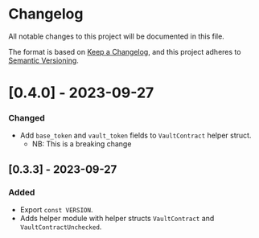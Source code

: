 # Changelog

All notable changes to this project will be documented in this file.

The format is based on [Keep a Changelog](https://keepachangelog.com/en/1.0.0/),
and this project adheres to [Semantic Versioning](https://semver.org/spec/v2.0.0.html).

# [0.4.0] - 2023-09-27

### Changed

- Add `base_token` and `vault_token` fields to `VaultContract` helper struct.
  - NB: This is a breaking change

## [0.3.3] - 2023-09-27

### Added

- Export `const VERSION`.
- Adds helper module with helper structs `VaultContract` and `VaultContractUnchecked`.
